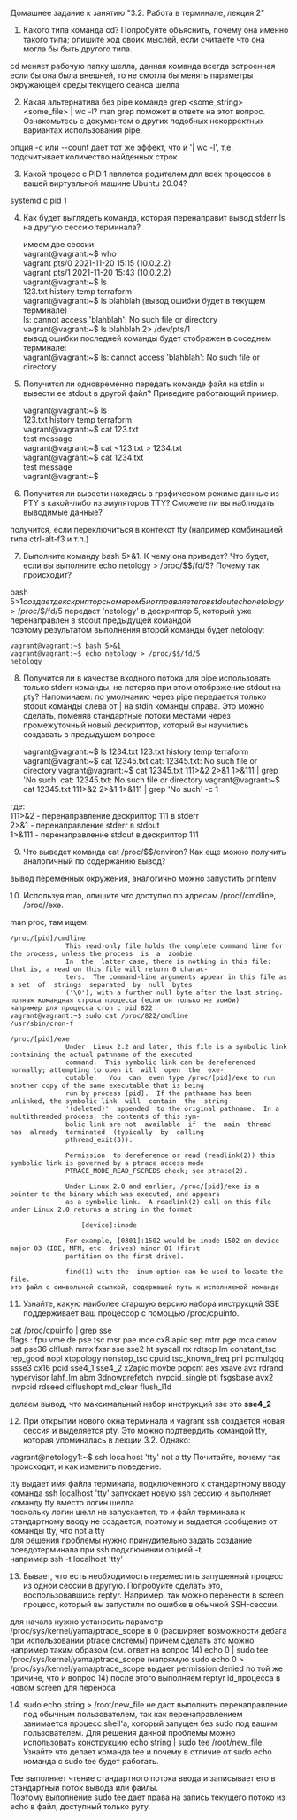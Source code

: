 Домашнее задание к занятию "3.2. Работа в терминале, лекция 2"
1. Какого типа команда cd? Попробуйте объяснить, почему она именно такого типа; опишите ход своих мыслей, если считаете что она могла бы быть другого типа.

cd меняет рабочую папку шелла, данная команда всегда встроенная  
если бы она была внешней, то не смогла бы менять параметры окружающей среды текущего сеанса шелла

2. Какая альтернатива без pipe команде grep <some_string> <some_file> | wc -l? man grep поможет в ответе на этот вопрос. Ознакомьтесь с документом о других подобных некорректных вариантах использования pipe.

опция -c или --count дает тот же эффект, что и '| wc -l', т.е. подсчитывает количество найденных строк 

3. Какой процесс с PID 1 является родителем для всех процессов в вашей виртуальной машине Ubuntu 20.04?

systemd с pid 1

4. Как будет выглядеть команда, которая перенаправит вывод stderr ls на другую сессию терминала?


    имеем две сессии:  
    vagrant@vagrant:~$ who  
    vagrant  pts/0        2021-11-20 15:15 (10.0.2.2)  
    vagrant  pts/1        2021-11-20 15:43 (10.0.2.2)  
    vagrant@vagrant:~$ ls  
    123.txt  history  temp  terraform  
    vagrant@vagrant:~$ ls blahblah  (вывод ошибки будет в текущем терминале)  
    ls: cannot access 'blahblah': No such file or directory  
    vagrant@vagrant:~$ ls blahblah 2> /dev/pts/1  
    вывод ошибки последней команды будет отображен в соседнем терминале:  
    vagrant@vagrant:~$ ls: cannot access 'blahblah': No such file or directory

5. Получится ли одновременно передать команде файл на stdin и вывести ее stdout в другой файл? Приведите работающий пример.


    vagrant@vagrant:~$ ls  
    123.txt  history  temp  terraform  
    vagrant@vagrant:~$ cat 123.txt  
    test message  
    vagrant@vagrant:~$ cat <123.txt > 1234.txt  
    vagrant@vagrant:~$ cat 1234.txt  
    test message  
    vagrant@vagrant:~$


6. Получится ли вывести находясь в графическом режиме данные из PTY в какой-либо из эмуляторов TTY? Сможете ли вы наблюдать выводимые данные?

получится, если переключиться в контекст tty (например комбинацией типа ctrl-alt-f3 и т.п.)

7. Выполните команду bash 5>&1. К чему она приведет? Что будет, если вы выполните echo netology > /proc/$$/fd/5? Почему так происходит?

bash 5>$1 создает декскриптор с номером 5 и отправляет его в stdout  
echo netology > /proc/$$/fd/5 передаст 'netology' в дескриптор 5, который уже перенаправлен в stdout предыдущей командой  
поэтому результатом выполнения второй команды будет netology:

    vagrant@vagrant:~$ bash 5>&1
    vagrant@vagrant:~$ echo netology > /proc/$$/fd/5
    netology

8. Получится ли в качестве входного потока для pipe использовать только stderr команды, не потеряв при этом отображение stdout на pty? Напоминаем: по умолчанию через pipe передается только stdout команды слева от | на stdin команды справа. Это можно сделать, поменяв стандартные потоки местами через промежуточный новый дескриптор, который вы научились создавать в предыдущем вопросе.


    vagrant@vagrant:~$ ls
    1234.txt  123.txt  history  temp  terraform
    vagrant@vagrant:~$ cat 12345.txt
    cat: 12345.txt: No such file or directory
    vagrant@vagrant:~$ cat 12345.txt 111>&2 2>&1 1>&111 | grep 'No such'
    cat: 12345.txt: No such file or directory
    vagrant@vagrant:~$ cat 12345.txt 111>&2 2>&1 1>&111 | grep 'No such' -c
    1

где:  
111>&2 - перенаправление дескриптор 111 в stderr  
2>&1  - перенаправление stderr в stdout  
1>&111 - перенаправление stdout в дескриптор 111

9. Что выведет команда cat /proc/$$/environ? Как еще можно получить аналогичный по содержанию вывод?

вывод переменных окружения, аналогично можно запустить printenv

10. Используя man, опишите что доступно по адресам /proc/<PID>/cmdline, /proc/<PID>/exe.

man proc, там ищем:

    /proc/[pid]/cmdline
                  This read-only file holds the complete command line for the process, unless the process  is  a  zombie.
                  In  the  latter case, there is nothing in this file: that is, a read on this file will return 0 charac‐
                  ters.  The command-line arguments appear in this file as a set  of  strings  separated  by  null  bytes
                  ('\0'), with a further null byte after the last string.
    полная командная строка процесса (если он только не зомби)  
    например для процесса cron с pid 822
    vagrant@vagrant:~$ sudo cat /proc/822/cmdline
    /usr/sbin/cron-f
    
    /proc/[pid]/exe
                  Under  Linux 2.2 and later, this file is a symbolic link containing the actual pathname of the executed
                  command.  This symbolic link can be dereferenced normally; attempting to open it  will  open  the  exe‐
                  cutable.   You  can  even type /proc/[pid]/exe to run another copy of the same executable that is being
                  run by process [pid].  If the pathname has been unlinked, the symbolic link  will  contain  the  string
                  '(deleted)'  appended  to the original pathname.  In a multithreaded process, the contents of this sym‐
                  bolic link are not  available  if  the  main  thread  has  already  terminated  (typically  by  calling
                  pthread_exit(3)).
    
                  Permission  to dereference or read (readlink(2)) this symbolic link is governed by a ptrace access mode
                  PTRACE_MODE_READ_FSCREDS check; see ptrace(2).
    
                  Under Linux 2.0 and earlier, /proc/[pid]/exe is a pointer to the binary which was executed, and appears
                  as a symbolic link.  A readlink(2) call on this file under Linux 2.0 returns a string in the format:
    
                      [device]:inode
    
                  For example, [0301]:1502 would be inode 1502 on device major 03 (IDE, MFM, etc. drives) minor 01 (first
                  partition on the first drive).
    
                  find(1) with the -inum option can be used to locate the file.
    это файл с символьной ссылкой, содержащей путь к исполняемой команде 

11. Узнайте, какую наиболее старшую версию набора инструкций SSE поддерживает ваш процессор с помощью /proc/cpuinfo.

cat /proc/cpuinfo | grep sse  
flags           : fpu vme de pse tsc msr pae mce cx8 apic sep mtrr pge mca cmov pat pse36 clflush mmx fxsr sse sse2 ht syscall nx rdtscp lm constant_tsc rep_good nopl xtopology nonstop_tsc cpuid tsc_known_freq pni pclmulqdq ssse3 cx16 pcid
sse4_1 sse4_2 x2apic movbe popcnt aes xsave avx rdrand hypervisor lahf_lm abm 3dnowprefetch invpcid_single pti fsgsbase avx2 invpcid rdseed clflushopt md_clear flush_l1d  

делаем вывод, что максимальный набор инструкций sse это **sse4_2**



12. При открытии нового окна терминала и vagrant ssh создается новая сессия и выделяется pty. Это можно подтвердить командой tty, которая упоминалась в лекции 3.2. Однако:

vagrant@netology1:~$ ssh localhost 'tty'
not a tty
Почитайте, почему так происходит, и как изменить поведение.

tty выдает имя файла терминала, подключенного к стандартному вводу
команда ssh localhost 'tty' запускает новую ssh сессию и выполняет команду tty вместо логин шелла  
поскольку логин шелл не запускается, то и файл терминала к стандартному вводу не создается, поэтому и выдается сообщение от команды tty, что not a tty  
для решения проблемы нужно принудительно задать создание псевдотерминала при ssh подключении опцией -t  
например ssh -t localhost 'tty'


13. Бывает, что есть необходимость переместить запущенный процесс из одной сессии в другую. Попробуйте сделать это, воспользовавшись reptyr. Например, так можно перенести в screen процесс, который вы запустили по ошибке в обычной SSH-сессии.

для начала нужно установить параметр /proc/sys/kernel/yama/ptrace_scope в 0 (расширяет возможности дебага при использовании ptrace системы)
причем сделать это можно например таким образом (см. ответ на вопрос 14)
echo 0 | sudo tee /proc/sys/kernel/yama/ptrace_scope
(напрямую sudo echo 0 > /proc/sys/kernel/yama/ptrace_scope выдает permission denied по той же причине, что и вопрос 14)
после этого выполняем reptyr id_процесса в новом screen для переноса

14. sudo echo string > /root/new_file не даст выполнить перенаправление под обычным пользователем, так как перенаправлением занимается процесс shell'а, который запущен без sudo под вашим пользователем. Для решения данной проблемы можно использовать конструкцию echo string | sudo tee /root/new_file. Узнайте что делает команда tee и почему в отличие от sudo echo команда с sudo tee будет работать.

Tee выполняет чтение стандартного потока ввода и записывает его в стандартный поток вывода или файлы.  
Поэтому выполнение sudo tee дает права на запись текущего потоко из echo в файл, доступный только руту.

